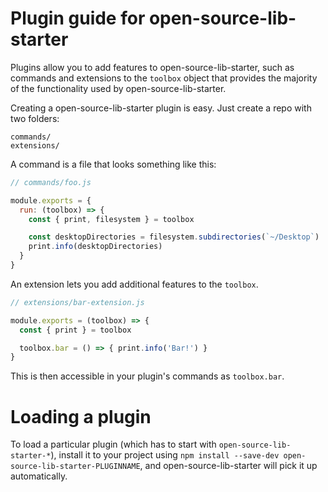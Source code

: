 # Plugin guide for open-source-lib-starter

Plugins allow you to add features to open-source-lib-starter, such as commands and
extensions to the `toolbox` object that provides the majority of the functionality
used by open-source-lib-starter.

Creating a open-source-lib-starter plugin is easy. Just create a repo with two folders:

```
commands/
extensions/
```

A command is a file that looks something like this:

```js
// commands/foo.js

module.exports = {
  run: (toolbox) => {
    const { print, filesystem } = toolbox

    const desktopDirectories = filesystem.subdirectories(`~/Desktop`)
    print.info(desktopDirectories)
  }
}
```

An extension lets you add additional features to the `toolbox`.

```js
// extensions/bar-extension.js

module.exports = (toolbox) => {
  const { print } = toolbox

  toolbox.bar = () => { print.info('Bar!') }
}
```

This is then accessible in your plugin's commands as `toolbox.bar`.

# Loading a plugin

To load a particular plugin (which has to start with `open-source-lib-starter-*`),
install it to your project using `npm install --save-dev open-source-lib-starter-PLUGINNAME`,
and open-source-lib-starter will pick it up automatically.
